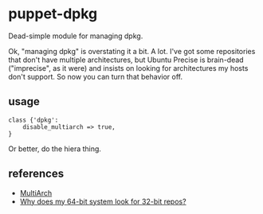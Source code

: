 # puppet-dpkg

Dead-simple module for managing dpkg.  

Ok, "managing dpkg" is overstating it a bit.  A lot.  I've got some repositories
that don't have multiple architectures, but Ubuntu Precise is brain-dead
("imprecise", as it were) and insists on looking for architectures my hosts
don't support.  So now you can turn that behavior off.

## usage

    class {'dpkg':
        disable_multiarch => true,
    }

Or better, do the hiera thing.

## references

* [MultiArch](https://help.ubuntu.com/community/MultiArch)
* [Why does my 64-bit system look for 32-bit repos?](http://askubuntu.com/questions/238006/why-does-my-64-bit-system-look-for-32-bit-repos/238043#238043)

